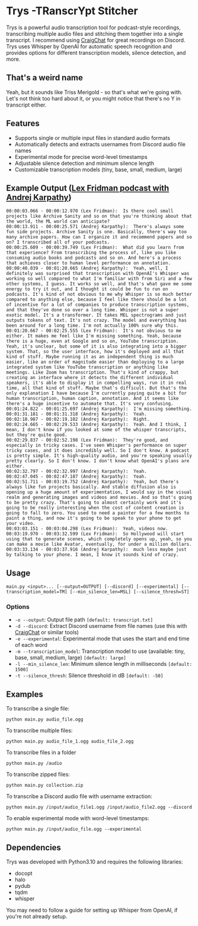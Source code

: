 # Trys -TRanscrYpt Stitcher

Trys is a powerful audio transcription tool for podcast-style recordings, transcribing multiple audio files and stitching them together into a single transcript. I recommend using [CraigChat](https://github.com/CraigChat/craig) for great recordings on Discord. Trys uses Whisper by OpenAI for automatic speech recognition and provides options for different transcription models, silence detection, and more.

## That's a weird name

Yeah, but it sounds like Triss Merigold - so that's what we're going with. Let's not think too hard about it, or you might notice that there's no Y in transcript either.

## Features

- Supports single or multiple input files in standard audio formats
- Automatically detects and extracts usernames from Discord audio file names
- Experimental mode for precise word-level timestamps
- Adjustable silence detection and minimum silence length
- Customizable transcription models (tiny, base, small, medium, large)

## Example Output ([Lex Fridman podcast with Andrej Karpathy](https://www.youtube.com/watch?v=oHWuv1Aqrzk))

```
00:00:03.066 - 00:00:12.970 (Lex Fridman):  Is there cool small projects like Archive Sanity and so on that you're thinking about that the world, the ML world can anticipate?
00:00:13.911 - 00:00:25.571 (Andrej Karpathy):  There's always some fun side projects. Archive Sanity is one. Basically, there's way too many archive papers. How can I organize it and recommend papers and so on? I transcribed all of your podcasts.
00:00:25.609 - 00:00:39.749 (Lex Fridman):  What did you learn from that experience? From transcribing the process of, like you like consuming audio books and podcasts and so on. And here's a process that achieves closer to human level performance on annotation.
00:00:40.039 - 00:01:20.665 (Andrej Karpathy):  Yeah, well, I definitely was surprised that transcription with OpenAI's Whisper was working so well compared to what I'm familiar with from Siri and a few other systems, I guess. It works so well, and that's what gave me some energy to try it out, and I thought it could be fun to run on podcasts. It's kind of not obvious to me why Whisper is so much better compared to anything else, because I feel like there should be a lot of incentive for a lot of companies to produce transcription systems, and that they've done so over a long time. Whisper is not a super exotic model. It's a transformer. It takes MEL spectrograms and just outputs tokens of text. It's not crazy. The model and everything has been around for a long time. I'm not actually 100% sure why this.
00:01:20.667 - 00:02:25.555 (Lex Fridman):  It's not obvious to me either. It makes me feel like I'm missing something. Yeah, because there is a huge, even at Google and so on, YouTube transcription. Yeah, it's unclear, but some of it is also integrating into a bigger system. That, so the user interface, how it's deployed and all that kind of stuff. Maybe running it as an independent thing is much easier, like an order of magnitude easier than deploying to a large integrated system like YouTube transcription or anything like meetings. Like Zoom has transcription. That's kind of crappy, but creating an interface where it detects the different individual speakers, it's able to display it in compelling ways, run it in real time, all that kind of stuff. Maybe that's difficult. But that's the only explanation I have because I'm currently paying quite a bit for human transcription, human caption, annotation. And it seems like there's a huge incentive to automate that. It's very confusing.
00:01:24.822 - 00:01:25.697 (Andrej Karpathy):  I'm missing something.
00:01:31.181 - 00:01:31.318 (Andrej Karpathy):  Yeah.
00:02:18.987 - 00:02:19.102 (Andrej Karpathy):  Right.
00:02:24.665 - 00:02:29.533 (Andrej Karpathy):  Yeah. And I think, I mean, I don't know if you looked at some of the whisper transcripts, but they're quite good.
00:02:29.837 - 00:02:52.198 (Lex Fridman):  They're good, and especially in tricky cases. I've seen Whisper's performance on super tricky cases, and it does incredibly well. So I don't know. A podcast is pretty simple. It's high-quality audio, and you're speaking usually pretty clearly. So I don't know. I don't know what OpenAI's plans are either.
00:02:32.797 - 00:02:32.997 (Andrej Karpathy):  Yeah.
00:02:47.045 - 00:02:47.187 (Andrej Karpathy):  Yeah.
00:02:51.711 - 00:03:19.752 (Andrej Karpathy):  Yeah, but there's always like fun projects basically. And stable diffusion also is opening up a huge amount of experimentation, I would say in the visual realm and generating images and videos and movies. And so that's going to be pretty crazy. That's going to almost certainly work and it's going to be really interesting when the cost of content creation is going to fall to zero. You used to need a painter for a few months to paint a thing, and now it's going to be speak to your phone to get your video.
00:03:03.151 - 00:03:04.298 (Lex Fridman):  Yeah, videos now.
00:03:19.970 - 00:03:32.599 (Lex Fridman):  So Hollywood will start using that to generate scenes, which completely opens up, yeah, so you can make a movie like Avatar, eventually, for under a million dollars.
00:03:33.134 - 00:03:37.916 (Andrej Karpathy):  much less maybe just by talking to your phone. I mean, I know it sounds kind of crazy.
```

## Usage

```main.py <input>... [--output=OUTPUT] [--discord] [--experimental] [--transcription_model=TM] [--min_silence_len=MSL] [--silence_thresh=ST]```

### Options

- `-o --output`: Output file path `[default: transcript.txt]`
- `-d --discord`: Extract Discord username from file names (use this with [CraigChat](https://github.com/CraigChat/craig) or similar tools)
- `-e --experimental`: Experimental mode that uses the start and end time of each word
- `-m --transcription_model`: Transcription model to use (available: tiny, base, small, medium, large) `[default: large]`
- `-l --min_silence_len`: Minimum silence length in milliseconds `[default: 1500]`
- `-t --silence_thresh`: Silence threshold in dB `[default: -50]`

## Examples

To transcribe a single file:

```python main.py audio_file.ogg```


To transcribe multiple files:

```python main.py audio_file_1.ogg audio_file_2.ogg```

To transcribe files in a folder

```python main.py /audio```

To transcribe zipped files:

```python main.py collection.zip```


To transcribe a Discord audio file with username extraction:

```python main.py /input/audio_file1.ogg /input/audio_file2.ogg --discord```


To enable experimental mode with word-level timestamps:

```python main.py /input/audio_file.ogg --experimental```


## Dependencies

Trys was developed with Python3.10 and requires the following libraries:

- docopt
- halo
- pydub
- tqdm
- whisper

You may need to follow a guide for setting up Whisper from OpenAI, if you're not already setup.
